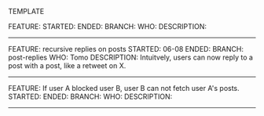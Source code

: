 TEMPLATE

FEATURE: 
STARTED:
ENDED: 
BRANCH:
WHO:
DESCRIPTION:
__________________________________________________________________

FEATURE: recursive replies on posts
STARTED: 06-08
ENDED: 
BRANCH: post-replies
WHO: Tomo
DESCRIPTION:
Intuitvely, users can now reply to a post with a post, like a retweet 
on X.

__________________________________________________________________

FEATURE: If user A blocked user B, user B can not fetch user A's posts.
STARTED:
ENDED: 
BRANCH:
WHO:
DESCRIPTION:
__________________________________________________________________